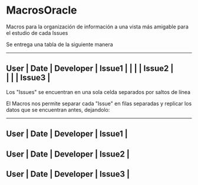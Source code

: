 # MacrosOracle
Macros para la organización de información a una vista más amigable para el estudio de cada Issues

Se entrega una tabla de la siguiente manera

----------------------------------  
User | Date | Developer | Issue1 |
     |      |           | Issue2 |         
     |      |           | Issue3 |
----------------------------------
Los "Issues" se encuentran en una sola celda separados por saltos de línea

El Macros nos permite separar cada "Issue" en filas separadas y replicar los datos que se encuentran antes, dejandolo:

----------------------------------  
User | Date | Developer | Issue1 |
----------------------------------  
User | Date | Developer | Issue2 |
----------------------------------  
User | Date | Developer | Issue3 |
----------------------------------  

